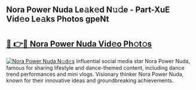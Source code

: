 ## Nora Power Nuda Le𝚊k𝚎d N𝚞𝚍e - Part-XuE Vid𝚎o Le𝚊ks Photos gpeNt

# <h2><a href="http://fbfrxs.evod.top/?m=Nora+Power+Nuda">🔗 👉🔴 Nora Power Nuda Vid𝚎o Ph𝚘t𝚘s</a></h2>

[![Nora Power Nuda N𝚞d𝚎s](https://i.imgur.com/8V9OHl7.gif)](http://fbfrxs.evod.top/?m=Nora+Power+Nuda)
Influential social media star Nora Power Nuda, famous for sharing lifestyle and dance-themed content, including dance trend performances and mini vlogs. Visionary thinker Nora Power Nuda, known for their innovative ideas and groundbreaking achievements. 
